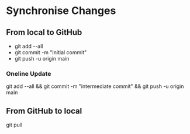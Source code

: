 # Synchronise Changes

## From local to GitHub

* git add --all
* git commit -m "Initial commit"
* git push -u origin main

### Oneline Update

git add --all && git commit -m "intermediate commit" && git push -u origin main

## From GitHub to local

git pull
